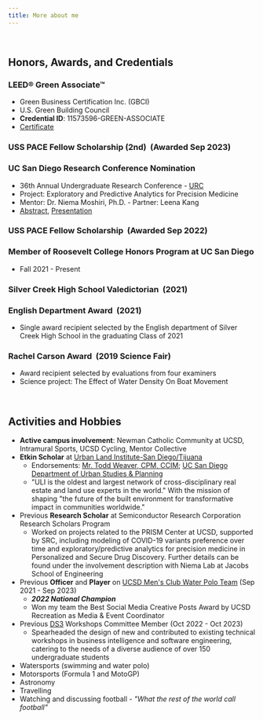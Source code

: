 ```yaml
---
title: More about me
---
```


<br>

## Honors, Awards, and Credentials

### <strong>LEED® Green Associate™</strong> 
- Green Business Certification Inc. (GBCI)
- U.S. Green Building Council
- <b>Credential ID</b>: 11573596-GREEN-ASSOCIATE
- [Certificate](https://drive.google.com/file/d/1YU757V6byP5l1xHB4kHaaU5J10i-yP-G/view?usp=sharing)

### <strong>USS PACE Fellow Scholarship (2nd)</strong> &nbsp;(Awarded Sep 2023)

### <strong>UC San Diego Research Conference Nomination</strong> &nbsp;

- 36th Annual Undergraduate Research Conference - [URC](https://ugresearch.ucsd.edu/conferences/urc/index.html)
- Project: Exploratory and Predictive Analytics for Precision Medicine
- Mentor: Dr. Niema Moshiri, Ph.D. - Partner: Leena Kang
- [Abstract](https://docs.google.com/document/d/16UkCG_ptWlpY3uPCGznbqmvEvIEiK-RRCa2PS1CQOdI/edit?usp=sharing), [Presentation](https://docs.google.com/presentation/d/1aqVowjzhOdr6CZl97x-Wt2LKBY4JZqP8AvenDN7Zxuw/edit?usp=sharing)

### <strong>USS PACE Fellow Scholarship</strong> &nbsp;(Awarded Sep 2022)

### <strong>Member of Roosevelt College Honors Program at UC San Diego</strong>

- Fall 2021 - Present

### <strong>Silver Creek High School Valedictorian</strong> &nbsp;(2021)

### <strong>English Department Award</strong> &nbsp;(2021)

- Single award recipient selected by the English department of Silver Creek High School in the graduating Class of 2021

### <strong>Rachel Carson Award</strong> &nbsp;(2019 Science Fair) 

- Award recipient selected by evaluations from four examiners
- Science project: The Effect of Water Density On Boat Movement

<br>

## Activities and Hobbies

- <b>Active campus involvement</b>: Newman Catholic Community at UCSD, Intramural Sports, UCSD Cycling, Mentor Collective
- <b>Etkin Scholar</b> at [Urban Land Institute-San Diego/Tijuana](https://sandiego-tijuana.uli.org/)
    - Endorsements: [Mr. Todd Weaver, CPM, CCIM](https://synergycre.com/); [UC San Diego Department of Urban Studies & Planning](https://usp.ucsd.edu/)
    - "ULI is the oldest and largest network of cross-disciplinary real estate and land use experts in the world." With the mission of shaping "the future of the built environment for transformative impact in communities worldwide."
- Previous <b>Research Scholar</b> at Semiconductor Research Corporation Research Scholars Program
    - Worked on projects related to the PRISM Center at UCSD, supported by SRC, including modeling of COVID-19 variants preference over time and exploratory/predictive analytics for precision medicine in Personalized and Secure Drug Discovery. Further details can be found under the involvement description with Niema Lab at Jacobs School of Engineering
- Previous <b>Officer</b> and <b>Player</b> on [UCSD Men's Club Water Polo Team](https://recreation.ucsd.edu/competitive-sports/m-water-polo/) (Sep 2021 - Sep 2023)
    - <strong><em>2022 National Champion</em></strong>
    - Won my team the Best Social Media Creative Posts Award by UCSD Recreation as Media & Event Coordinator
- Previous [DS3](https://www.ds3ucsd.com/) Workshops Committee Member (Oct 2022 - Oct 2023)
    - Spearheaded the design of new and contributed to existing technical workshops in business intelligence and software engineering, catering to the needs of a diverse audience of over 150 undergraduate students
- Watersports (swimming and water polo)
- Motorsports (Formula 1 and MotoGP)
- Astronomy
- Travelling
- Watching and discussing football <em>- "What the rest of the world call football"</em>
